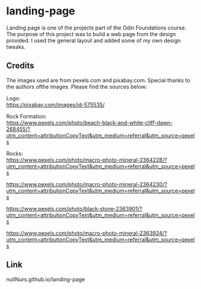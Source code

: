 # landing-page
Landing page is one of the projects part of the Odin Foundations course.
The purpose of this project was to build a web page from the design provided.
I used the general layout and added some of my own design tweaks.

## Credits
The images used are from pexels.com and pixabay.com. Special thanks to the 
authors ofthe images. Please find the sources below:

Logo: <br />
https://pixabay.com/images/id-575535/

Rock Formation: <br />
https://www.pexels.com/photo/beach-black-and-white-cliff-dawn-268455/?utm_content=attributionCopyText&utm_medium=referral&utm_source=pexels

Rocks: <br />
https://www.pexels.com/photo/macro-photo-mineral-2364228/?utm_content=attributionCopyText&utm_medium=referral&utm_source=pexels

https://www.pexels.com/photo/macro-photo-mineral-2364230/?utm_content=attributionCopyText&utm_medium=referral&utm_source=pexels

https://www.pexels.com/photo/black-stone-2363901/?utm_content=attributionCopyText&utm_medium=referral&utm_source=pexels

https://www.pexels.com/photo/macro-photo-mineral-2363924/?utm_content=attributionCopyText&utm_medium=referral&utm_source=pexels

## Link <br />
nullNurs.github.io/landing-page
